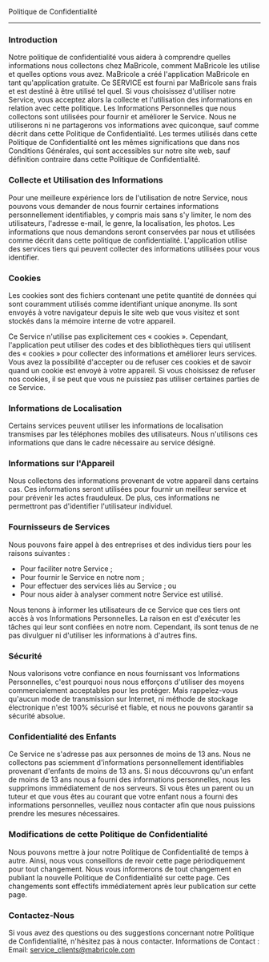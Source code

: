 Politique de Confidentialité

----------------

### Introduction  
Notre politique de confidentialité vous aidera à comprendre quelles informations nous collectons chez MaBricole, comment MaBricole les utilise et quelles options vous avez.
MaBricole a créé l'application MaBricole en tant qu'application gratuite. Ce SERVICE est fourni par MaBricole sans frais et est destiné à être utilisé tel quel.
Si vous choisissez d'utiliser notre Service, vous acceptez alors la collecte et l'utilisation des informations en relation avec cette politique. Les Informations Personnelles que nous collectons sont utilisées pour fournir et améliorer le Service. Nous ne utiliserons ni ne partagerons vos informations avec quiconque, sauf comme décrit dans cette Politique de Confidentialité.
Les termes utilisés dans cette Politique de Confidentialité ont les mêmes significations que dans nos Conditions Générales, qui sont accessibles sur notre site web, sauf définition contraire dans cette Politique de Confidentialité.

### Collecte et Utilisation des Informations
Pour une meilleure expérience lors de l'utilisation de notre Service, nous pouvons vous demander de nous fournir certaines informations personnellement identifiables, y compris mais sans s'y limiter, le nom des utilisateurs, l'adresse e-mail, le genre, la localisation, les photos. Les informations que nous demandons seront conservées par nous et utilisées comme décrit dans cette politique de confidentialité.
L'application utilise des services tiers qui peuvent collecter des informations utilisées pour vous identifier.

### Cookies  
Les cookies sont des fichiers contenant une petite quantité de données qui sont couramment utilisés comme identifiant unique anonyme. Ils sont envoyés à votre navigateur depuis le site web que vous visitez et sont stockés dans la mémoire interne de votre appareil.

Ce Service n'utilise pas explicitement ces « cookies ». Cependant, l'application peut utiliser des codes et des bibliothèques tiers qui utilisent des « cookies » pour collecter des informations et améliorer leurs services. Vous avez la possibilité d'accepter ou de refuser ces cookies et de savoir quand un cookie est envoyé à votre appareil. Si vous choisissez de refuser nos cookies, il se peut que vous ne puissiez pas utiliser certaines parties de ce Service.

### Informations de Localisation  
Certains services peuvent utiliser les informations de localisation transmises par les téléphones mobiles des utilisateurs. Nous n'utilisons ces informations que dans le cadre nécessaire au service désigné.

### Informations sur l'Appareil  
Nous collectons des informations provenant de votre appareil dans certains cas. Ces informations seront utilisées pour fournir un meilleur service et pour prévenir les actes frauduleux. De plus, ces informations ne permettront pas d'identifier l'utilisateur individuel.

### Fournisseurs de Services  
Nous pouvons faire appel à des entreprises et des individus tiers pour les raisons suivantes :
* Pour faciliter notre Service ;
* Pour fournir le Service en notre nom ;
* Pour effectuer des services liés au Service ; ou
* Pour nous aider à analyser comment notre Service est utilisé.

Nous tenons à informer les utilisateurs de ce Service que ces tiers ont accès à vos Informations Personnelles. La raison en est d'exécuter les tâches qui leur sont confiées en notre nom. Cependant, ils sont tenus de ne pas divulguer ni d'utiliser les informations à d'autres fins.

### Sécurité  
Nous valorisons votre confiance en nous fournissant vos Informations Personnelles, c'est pourquoi nous nous efforçons d'utiliser des moyens commercialement acceptables pour les protéger. Mais rappelez-vous qu'aucun mode de transmission sur Internet, ni méthode de stockage électronique n'est 100% sécurisé et fiable, et nous ne pouvons garantir sa sécurité absolue.

### Confidentialité des Enfants  
Ce Service ne s'adresse pas aux personnes de moins de 13 ans. Nous ne collectons pas sciemment d'informations personnellement identifiables provenant d'enfants de moins de 13 ans. Si nous découvrons qu'un enfant de moins de 13 ans nous a fourni des informations personnelles, nous les supprimons immédiatement de nos serveurs. Si vous êtes un parent ou un tuteur et que vous êtes au courant que votre enfant nous a fourni des informations personnelles, veuillez nous contacter afin que nous puissions prendre les mesures nécessaires.

### Modifications de cette Politique de Confidentialité  
Nous pouvons mettre à jour notre Politique de Confidentialité de temps à autre. Ainsi, nous vous conseillons de revoir cette page périodiquement pour tout changement. Nous vous informerons de tout changement en publiant la nouvelle Politique de Confidentialité sur cette page. Ces changements sont effectifs immédiatement après leur publication sur cette page.

### Contactez-Nous  
Si vous avez des questions ou des suggestions concernant notre Politique de Confidentialité, n'hésitez pas à nous contacter.
Informations de Contact :
Email: service_clients@mabricole.com 
